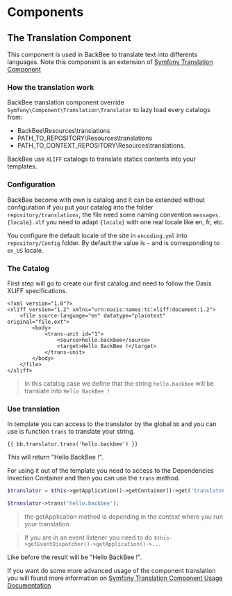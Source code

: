 # Components

## The Translation Component

This component is used in BackBee to translate text into differents languages. Note this component is an extension of [Symfony Translation Component](http://symfony.com/doc/current/components/translation/index.html)


### How the translation work

BackBee translation component override `Symfony\Component\Translation\Translator` to lazy load every catalogs from:
- BackBee\Resources\translations
- PATH_TO_REPOSITORY\Resources\translations
- PATH_TO_CONTEXT_REPOSITORY\Resources\translations.

 BackBee use `XLIFF` catalogs to translate statics contents into your templates.

### Configuration

BackBee become with own is catalog and it can be extended without configuration if you put your catalog into the folder `repository/translations`, the file need some naming convention `messages.{locale}.xlf` you need to adapt `{locale}` with one real locale like en, fr, etc.

You configure the default locale of the site in `encoding.yml` into `repository/Config` folder. By default the value is `~` and is corresponding to `en_US` locale.

### The Catalog

First step will go to create our first catalog and need to follow the Oasis XLIFF specifications.

```xliff
<?xml version="1.0"?>
<xliff version="1.2" xmlns="urn:oasis:names:tc:xliff:document:1.2">
    <file source-language="en" datatype="plaintext" original="file.ext">
        <body>
            <trans-unit id="1">
                <source>hello.backbee</source>
                <target>Hello BackBee !</target>
            </trans-unit>
        </body>
    </file>
</xliff>
```

> In this  catalog case we define that the string `hello.backbee` will be translate into `Hello BackBee !`

### Use translation

In template you can access to the translator by the global `bb` and you can use is function `trans` to translate your string.

```twig
{{ bb.translator.trans('hello.backbee') }}
```

This will return "Hello BackBee !".

For using it out of the template you need to access to the Dependencies Invection Container and then you can use the `trans` method.

```php
$translator = $this->getApplication()->getContainer()->get('translator');

$translator->trans('hello.backbee');
```

> the getApplication method is depending in the context where you run your translation.

> If you are in an event listener you need to  do `$this->getEventDispatcher()->getApplication()->...`

Like before the result will be "Hello BackBee !".

If you want do some more advanced usage of the component translation you will found more information on [Symfony Translation Component Usage Documentation](http://symfony.com/doc/current/components/translation/usage.html)
